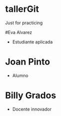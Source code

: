 # tallerGit
Just for practicing


#Eva Alvarez
- Estudiante aplicada

# Joan Pinto
- Alumno


# Billy Grados
- Docente innovador


